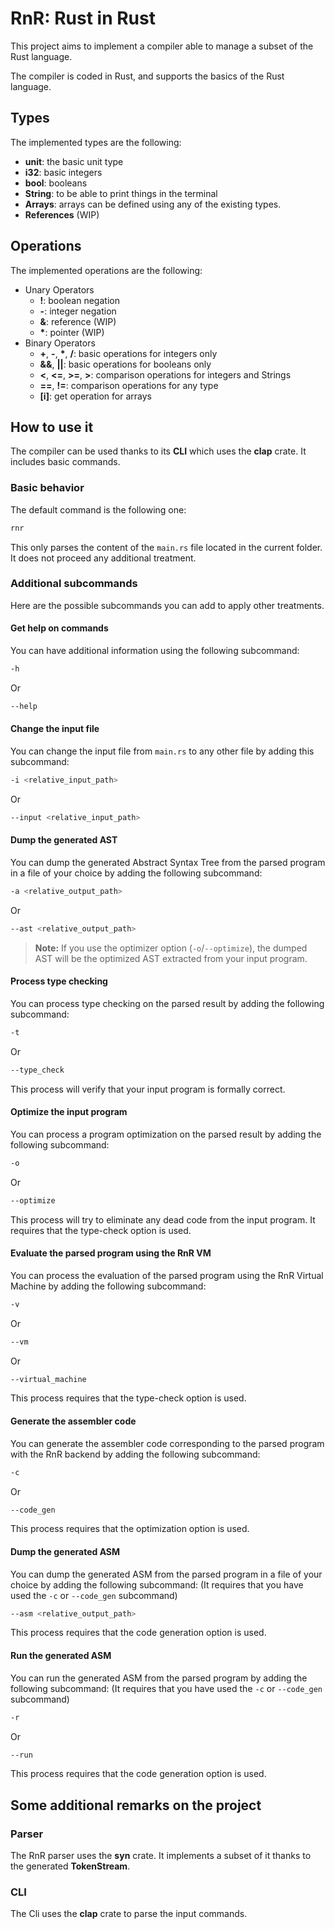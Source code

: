 # RnR: Rust in Rust

This project aims to implement a compiler able to manage a subset of the Rust language.

The compiler is coded in Rust, and supports the basics of the Rust language.

## Types

The implemented types are the following:

- **unit**: the basic unit type
- **i32**: basic integers
- **bool**: booleans
- **String**: to be able to print things in the terminal
- **Arrays**: arrays can be defined using any of the existing types.
- **References** (WIP)

## Operations

The implemented operations are the following:
- Unary Operators
  - **!**: boolean negation
  - **-**: integer negation
  - **&**: reference (WIP)
  - **\***: pointer (WIP)
- Binary Operators
  - **+**, **-**, **\***, **/**: basic operations for integers only
  - **&&**, **||**: basic operations for booleans only
  - **<**, **<=**, **>=**, **>**: comparison operations for integers and Strings
  - **==**, **!=**: comparison operations for any type
  - **\[i\]**: get operation for arrays

## How to use it

The compiler can be used thanks to its **CLI** which uses the **clap** crate. It includes basic commands.

### Basic behavior

The default command is the following one:
```bash
rnr
```

This only parses the content of the `main.rs` file located in the current folder. It does not proceed any additional treatment.

### Additional subcommands

Here are the possible subcommands you can add to apply other treatments.

#### Get help on commands

You can have additional information using the following subcommand:
```bash
-h
```
Or
```bash
--help
```

#### Change the input file

You can change the input file from `main.rs` to any other file by adding this subcommand:
```bash
-i <relative_input_path>
```
Or
```bash
--input <relative_input_path>
```

#### Dump the generated AST

You can dump the generated Abstract Syntax Tree from the parsed program in a file of your choice by adding the following subcommand:
```bash
-a <relative_output_path>
```
Or
```bash
--ast <relative_output_path>
```

> **Note:** If you use the optimizer option (`-o`/`--optimize`), the dumped AST will be the optimized AST extracted from your input program.

#### Process type checking

You can process type checking on the parsed result by adding the following subcommand:
```bash
-t
```
Or
```bash
--type_check
```

This process will verify that your input program is formally correct.

#### Optimize the input program

You can process a program optimization on the parsed result by adding the following subcommand:
```bash
-o
```
Or
```bash
--optimize
```

This process will try to eliminate any dead code from the input program.
It requires that the type-check option is used.

#### Evaluate the parsed program using the RnR VM

You can process the evaluation of the parsed program using the RnR Virtual Machine by adding the following subcommand:
```bash
-v
```
Or
```bash
--vm
```
Or
```bash
--virtual_machine
```

This process requires that the type-check option is used.

#### Generate the assembler code

You can generate the assembler code corresponding to the parsed program with the RnR backend by adding the following subcommand:
```bash
-c
```
Or
```bash
--code_gen
```

This process requires that the optimization option is used.

#### Dump the generated ASM

You can dump the generated ASM from the parsed program in a file of your choice by adding the following subcommand: (It requires that you have used the `-c` or `--code_gen` subcommand)
```bash
--asm <relative_output_path>
```

This process requires that the code generation option is used.

#### Run the generated ASM

You can run the generated ASM from the parsed program by adding the following subcommand: (It requires that you have used the `-c` or `--code_gen` subcommand)
```bash
-r
```
Or
```bash
--run
```

This process requires that the code generation option is used.

## Some additional remarks on the project

### Parser

The RnR parser uses the **syn** crate. It implements a subset of it thanks to the generated **TokenStream**.

### CLI

The Cli uses the **clap** crate to parse the input commands.
